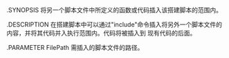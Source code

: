 .SYNOPSIS
    将另一个脚本文件中所定义的函数或代码插入该搭建脚本的范围内。

.DESCRIPTION
	在搭建脚本中可以通过"include"命令插入将另外一个脚本文件的内容，并将其代码并入执行范围内。代码将被插入到
	现有代码的后面。

.PARAMETER FilePath
    需插入的脚本文件的路径。